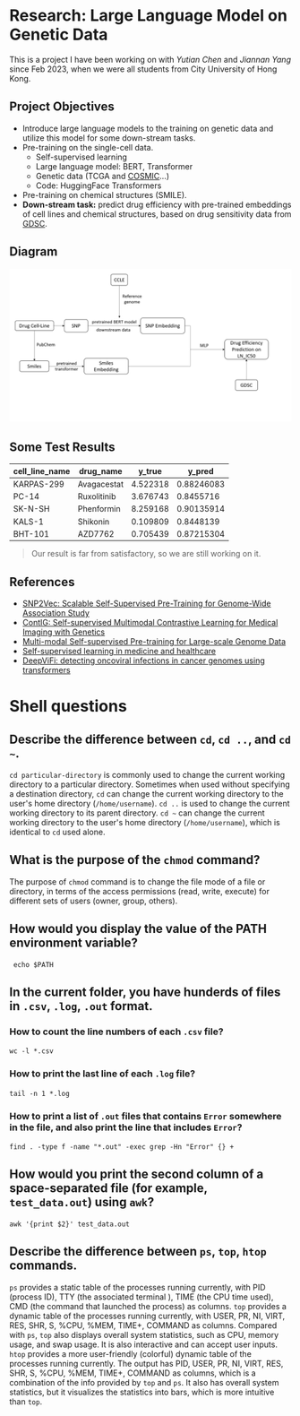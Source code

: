 ﻿# Research: Large Language Model on Genetic Data

This is a project I have been working on with *Yutian Chen* and *Jiannan Yang* since Feb 2023, when we were all students from City University of Hong Kong.


## Project Objectives
 -   Introduce large language models to the training on genetic data and utilize this model for some down-stream tasks.
 -   Pre-training on the single-cell data.
     -   Self-supervised learning
     -   Large language model: BERT, Transformer
     -   Genetic data (TCGA and [COSMIC](https://cancer.sanger.ac.uk/cosmic/archive-download)…)
     -   Code: HuggingFace Transformers
 - Pre-training on chemical structures (SMILE).
- **Down-stream task:** predict drug efficiency with pre-trained embeddings of cell lines and chemical structures, based on drug sensitivity data from [GDSC](https://www.cancerrxgene.org/).

## Diagram

![The main processes is shown here.](diagram.png)

## Some Test Results
| cell_line_name | drug_name  | y_true      |   y_pred   |
|----------------|------------|-------------|------------|
|KARPAS-299      |Avagacestat |4.522318     |0.88246083  |
|PC-14           |Ruxolitinib |3.676743     |0.8455716   |
|SK-N-SH         |Phenformin  |8.259168     |0.90135914  |
|KALS-1          |Shikonin    |0.109809     | 0.8448139  |  
|BHT-101         |AZD7762     |0.705439     |0.87215304  |

> Our result is far from satisfactory, so we are still working on it.

## References

- [SNP2Vec: Scalable Self-Supervised Pre-Training for Genome-Wide Association Study](https://arxiv.org/pdf/2204.06699.pdf)
- [ContIG: Self-supervised Multimodal Contrastive Learning for Medical Imaging with Genetics](https://openaccess.thecvf.com/content/CVPR2022/papers/Taleb_ContIG_Self-Supervised_Multimodal_Contrastive_Learning_for_Medical_Imaging_With_Genetics_CVPR_2022_paper.pdf)
- [Multi-modal Self-supervised Pre-training for Large-scale Genome Data](https://openreview.net/pdf?id=fdV-GZ4LPfn)
- [Self-supervised learning in medicine and healthcare](https://www.nature.com/articles/s41551-022-00914-1)
- [DeepViFi: detecting oncoviral infections in cancer genomes using transformers](https://dl.acm.org/doi/abs/10.1145/3535508.3545551)

# Shell questions

## Describe the difference between `cd`, `cd ..`, and `cd ~`.

`cd particular-directory` is commonly used to change the current working directory to a particular directory. Sometimes when used without specifying a destination directory, `cd` can change the current working directory to the user's home directory (`/home/username`).
`cd ..` is used to change the current working directory to its parent directory.
`cd ~` can change the current working directory to the user's home directory (`/home/username`), which is identical to `cd` used alone. 

## What is the purpose of the `chmod` command?
The purpose of `chmod` command is to change the file mode of a file or directory, in terms of the access permissions (read, write, execute) for different sets of users (owner, group, others). 

## How would you display the value of the PATH environment variable?

     echo $PATH

## In the current folder, you have hunderds of files in `.csv`, `.log`, `.out` format.
### How to count the line numbers of each `.csv` file?

    wc -l *.csv

### How to print the last line of each `.log` file?

    tail -n 1 *.log
### How to print a list of `.out` files that contains `Error` somewhere in the file, and also print the line that includes `Error`?

    find . -type f -name "*.out" -exec grep -Hn "Error" {} +

## How would you print the second column of a space-separated file (for example, `test_data.out`) using `awk`?

    awk '{print $2}' test_data.out


## Describe the difference between `ps`, `top`, `htop` commands.
`ps` provides a static table of the processes running currently, with PID (process ID), TTY (the associated terminal ), TIME (the CPU time used), CMD (the command that launched the process) as columns.
`top` provides a dynamic table of the processes running currently, with USER, PR, NI, VIRT, RES,    SHR, S, %CPU,  %MEM,  TIME+, COMMAND as columns. Compared with `ps`, `top` also displays overall system statistics, such as CPU, memory usage, and swap usage. It is also interactive and can accept user inputs.
`htop` provides a more user-friendly (colorful) dynamic table of the processes running currently. The output has PID, USER, PR, NI, VIRT, RES,    SHR, S, %CPU,  %MEM,  TIME+, COMMAND as columns, which is a combination of the info provided by `top` and `ps`. It also has overall system statistics, but it visualizes the statistics into bars, which is more intuitive than `top`.
